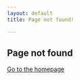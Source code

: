```yaml
---
layout: default
title: Page not found!

---
```

## Page not found

[Go to the homepage](/ "Back to homepage")